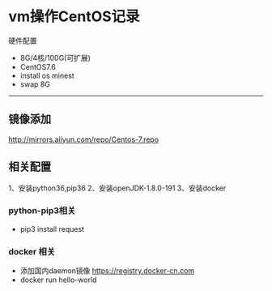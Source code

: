 # vm操作CentOS记录
硬件配置
 * 8G/4核/100G(可扩展)
 * CentOS7.6
 * install os minest
 * swap 8G
----
## 镜像添加
http://mirrors.aliyun.com/repo/Centos-7.repo

## 相关配置
1、安装python36,pip36
2、安装openJDK-1.8.0-191
3、安装docker

### python-pip3相关
* pip3 install request

### docker 相关
* 添加国内daemon镜像 https://registry.docker-cn.com
* docker run hello-world